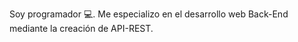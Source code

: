 Soy programador 💻. Me especializo en el desarrollo web Back-End mediante la creación de API-REST.
<!--
**jhonattanrgc21/jhonattanrgc21** is a ✨ _special_ ✨ repository because its `README.md` (this file) appears on your GitHub profile.

